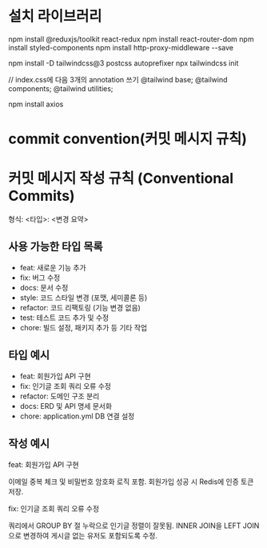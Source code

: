 # 설치 라이브러리
npm install @reduxjs/toolkit react-redux
npm install react-router-dom
npm install styled-components
npm install http-proxy-middleware --save

npm install -D tailwindcss@3 postcss autoprefixer
npx tailwindcss init

// index.css에 다음 3개의 annotation 쓰기
@tailwind base;
@tailwind components;
@tailwind utilities;

npm install axios


# commit convention(커밋 메시지 규칙)

# 커밋 메시지 작성 규칙 (Conventional Commits)

형식: <타입>: <변경 요약>

## 사용 가능한 타입 목록
- feat: 새로운 기능 추가
- fix: 버그 수정
- docs: 문서 수정
- style: 코드 스타일 변경 (포맷, 세미콜론 등)
- refactor: 코드 리팩토링 (기능 변경 없음)
- test: 테스트 코드 추가 및 수정
- chore: 빌드 설정, 패키지 추가 등 기타 작업

## 타입 예시
- feat: 회원가입 API 구현
- fix: 인기글 조회 쿼리 오류 수정
- refactor: 도메인 구조 분리
- docs: ERD 및 API 명세 문서화
- chore: application.yml DB 연결 설정

## 작성 예시
feat: 회원가입 API 구현

이메일 중복 체크 및 비밀번호 암호화 로직 포함.
회원가입 성공 시 Redis에 인증 토큰 저장.

fix: 인기글 조회 쿼리 오류 수정

쿼리에서 GROUP BY 절 누락으로 인기글 정렬이 잘못됨.
INNER JOIN을 LEFT JOIN으로 변경하여 게시글 없는 유저도 포함되도록 수정.
